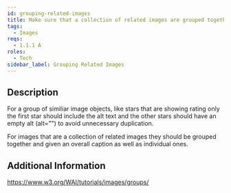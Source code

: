 ```yaml
---
id: grouping-related-images
title: Make sure that a collection of related images are grouped together in an appropriate way
tags:
  - Images
reqs:
  - 1.1.1 A
roles:
  - Tech
sidebar_label: Grouping Related Images
---
```


## Description

For a group of similiar image objects, like stars that are showing rating only the first star should include the alt text and the other stars should have an empty alt (alt="") to avoid unnecessary duplication.

For images that are a collection of related images they should be grouped together and given an overall caption as well as individual ones.

## Additional Information

https://www.w3.org/WAI/tutorials/images/groups/
